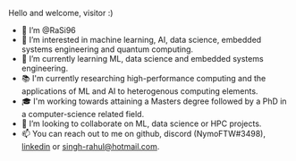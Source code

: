Hello and welcome, visitor :)

- 👋 I’m @RaSi96
- 👀 I’m interested in machine learning, AI, data science, embedded systems engineering and quantum computing.
- 🌱 I’m currently learning ML, data science and embedded systems engineering.
- 📚 I'm currently researching high-performance computing and the applications of ML and AI to heterogenous computing elements.
- 🎓 I'm working towards attaining a Masters degree followed by a PhD in a computer-science related field.
- 💞️ I’m looking to collaborate on ML, data science or HPC projects.
- 📫 You can reach out to me on github, discord (NymoFTW#3498), [linkedin](https://www.linkedin.com/in/rahul-singh-stem/) or singh-rahul@hotmail.com.

<!---
RaSi96/RaSi96 is a ✨ special ✨ repository because its `README.md` (this file) appears on your GitHub profile.
You can click the Preview link to take a look at your changes.
--->
